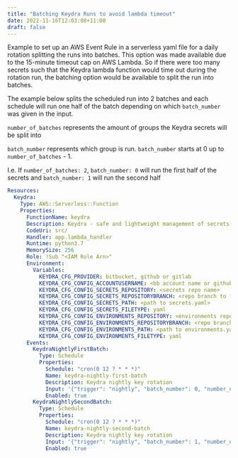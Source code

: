 ```yaml
---
title: "Batching Keydra Runs to avoid lambda timeout"
date: 2022-11-16T12:03:08+11:00
draft: false
---
```


Example to set up an AWS Event Rule in a serverless yaml file for a daily rotation splitting the runs into batches. 
This option was made available due to the 15-minute timeout cap on AWS Lambda. 
So if there were too many secrets such that the Keydra lambda function would time out during the rotation run, 
the batching option would be available to split the run into batches.

The example below splits the scheduled run into 2 batches 
and each schedule will run one half of the batch depending on which `batch_number` was given in the input.

`number_of_batches` represents the amount of groups the Keydra secrets will be split into

`batch_number` represents which group is run. `batch_number` starts at 0 up to `number_of_batches` - 1.

I.e. If `number_of_batches: 2`, `batch_number: 0` will run the first half of the secrets 
and `batch_number: 1` will run the second half



```yaml
Resources:
  Keydra:
    Type: AWS::Serverless::Function
    Properties:
      FunctionName: keydra
      Description: Keydra - safe and lightweight management of secrets
      CodeUri: src/
      Handler: app.lambda_handler
      Runtime: python3.7
      MemorySize: 256
      Role: !Sub "<IAM Role Arn>"
      Environment:
        Variables:
          KEYDRA_CFG_PROVIDER: bitbucket, github or gitlab
          KEYDRA_CFG_CONFIG_ACCOUNTUSERNAME: <bb account name or github org name, unused for gitlab>
          KEYDRA_CFG_CONFIG_SECRETS_REPOSITORY: <secrets repo name>
          KEYDRA_CFG_CONFIG_SECRETS_REPOSITORYBRANCH: <repo branch to fetch secrets from (gitlab only)>
          KEYDRA_CFG_CONFIG_SECRETS_PATH: <path to secrets.yaml>
          KEYDRA_CFG_CONFIG_SECRETS_FILETYPE: yaml
          KEYDRA_CFG_CONFIG_ENVIRONMENTS_REPOSITORY: <environments repo name>
          KEYDRA_CFG_CONFIG_ENVIRONMENTS_REPOSITORYBRANCH: <repo branch to fetch environments from (gitlab only)>
          KEYDRA_CFG_CONFIG_ENVIRONMENTS_PATH: <path to environments.yaml>
          KEYDRA_CFG_CONFIG_ENVIRONMENTS_FILETYPE: yaml
      Events:
        KeydraNightlyFirstBatch:
          Type: Schedule
          Properties:
            Schedule: "cron(0 12 ? * * *)"
            Name: keydra-nightly-first-batch
            Description: Keydra nightly key rotation
            Input: '{"trigger": "nightly", "batch_number": 0, "number_of_batches: 2}'
            Enabled: true
        KeydraNightlySecondBatch:
          Type: Schedule
          Properties:
            Schedule: "cron(0 12 ? * * *)"
            Name: keydra-nightly-second-batch
            Description: Keydra nightly key rotation
            Input: '{"trigger": "nightly", "batch_number": 1, "number_of_batches: 2}'
            Enabled: true
```